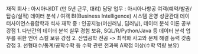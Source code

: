 재직 회사 : 아시아나IDT (만 5년 근무, 대리)
담당 업무 : 아시아나항공 여객(예약/발권/탑승/실적) 데이터 분석 / 여객 BI(Business Intelligence) 시스템 운영
성균관대 데이터사이언스융합학과 석사 재학 중 : 인공지능(머신러닝, 딥러닝),  데이터 분석 이론 공부
강점 1. 다년간의 데이터 분석 실무 경험 보유, SQL/R/Python/Java 등 데이터 분석 업무를 위한 언어 스킬 보유
강점 2. 산업공학 전공 -> 최적화 사고와 문제 해결 능력 갖춤
강점 3. 선형대수/통계/공학수학 등 수학 관련 전과목 A학점 이상(수학 역량 보유)
